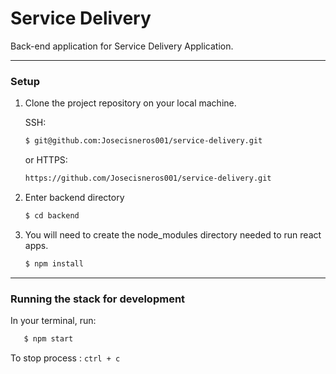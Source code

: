 # Service Delivery

Back-end application for Service Delivery Application.
***

### Setup

1. Clone the project repository on your local machine.

	SSH:

	```bash
	$ git@github.com:Josecisneros001/service-delivery.git
	```

	or HTTPS:
	```bash
	https://github.com/Josecisneros001/service-delivery.git
	```

2. Enter backend directory

	```bash
	$ cd backend
	```

2. You will need to create the node_modules directory needed to run react apps.

	```bash
	$ npm install
	```
***
### Running the stack for development

In your terminal, run:

 ```bash
	$ npm start
```

To stop process :
	```
		ctrl + c
	```
